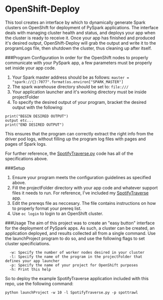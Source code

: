# OpenShift-Deploy

This tool creates an interface by which to dynamically generate Spark clusters on OpenShift for deployment of PySpark applications. The interface deals with managing cluster health and status, and deploys your app when the cluster is ready to receive it. Once your app has finished and produced it's desired output, OpenShift-Deploy will grab the output and write it to the programLogs file, then shutdown the cluster, thus cleaning up after itself.

###Program Configuration
In order for the OpenShift nodes to properly communicate with your PySpark app, a few parameters must be properly set inside your app code.

1. Your Spark master address should be as follows: `master = "spark://{}:7077".format(os.environ["SPARK_MASTER"]`
2. The spark warehouse directory should be set to: `file:///`
3. Your application launcher and it's working directory must be inside projectFolder
4. To specify the desired output of your program, bracket the desired output with the following:
```
print("BEGIN DESIRED OUTPUT")
output etc...
print("END DESIRED OUTPUT")
```
This ensures that the program can correctly extract the right info from the driver pod logs, without filling up the program log files with pages and pages of Spark logs.

For further reference, the [SpotifyTraverse.py](https://github.com/RobGeada/OpenShift-Deploy/blob/master/projectFolder/SpotifyTraverse.py) code has all of the specifications above.

###Setup
1. Ensure your program meets the configuration guidelines as specified above.
2. Fill the projectFolder directory with your app code and whatever support files it needs to run. For reference, I've included my [SpotifyTraverse](https://github.com/RobGeada/SpotifyTraverse) app.
3. Edit the prereqs file as neccesary. The file contains instructions on how to properly format your prereq list.
4. Use `oc login` to login to an OpenShift cluster.

###Usage
The aim of this project was to create an "easy button" interface for the deployment of PySpark apps. As such, a cluster can be created, an application deployed, and results collected all from a single command. Use the launchProject program to do so, and use the following flags to set cluster specificiations.
```
  -w: Specify the number of worker nodes desired in your cluster
  -l: Specify the name of the program in the projectFolder that defines your app launcher
  -p: Specify the name of your project for OpenShift purposes
  -h: Print this help
```
So to deploy the example SpotifyTraverse application included with this repo, use the following command:

`python launchProject -w 10 -l SpotifyTraverse.py -p spottrawl`
